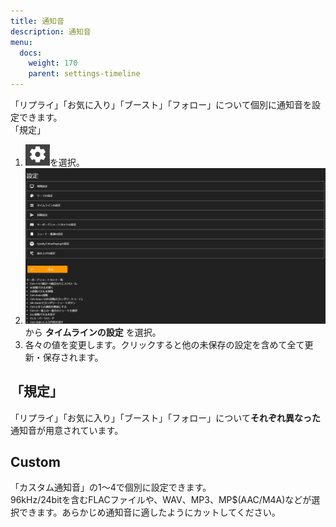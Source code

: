 ```yaml
---
title: 通知音
description: 通知音
menu:
  docs:
    weight: 170
    parent: settings-timeline
---
```



「リプライ」「お気に入り」「ブースト」「フォロー」について個別に通知音を設定できます。  
「規定」
  
1. ![settings1](https://raw.githubusercontent.com/cutls/TheDeskDocs/master/media/settings1.png)を選択。
1. ![settings2](https://raw.githubusercontent.com/cutls/TheDeskDocs/master/media/settings2.png)  
から __タイムラインの設定__ を選択。
1. 各々の値を変更します。クリックすると他の未保存の設定を含めて全て更新・保存されます。

## 「規定」

「リプライ」「お気に入り」「ブースト」「フォロー」について**それぞれ異なった**通知音が用意されています。

## Custom

「カスタム通知音」の1～4で個別に設定できます。  
96kHz/24bitを含むFLACファイルや、WAV、MP3、MP$(AAC/M4A)などが選択できます。あらかじめ通知音に適したようにカットしてください。